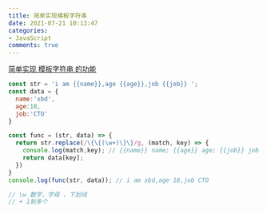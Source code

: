 ```yaml
---
title: 简单实现模板字符串
date: 2021-07-21 10:13:47
categories:
- JavaScript
comments: true
---
```


[简单实现 模板字符串 的功能](https://blog.csdn.net/u011350550/article/details/79596566)

<!-- more --> 

```js
const str = 'i am {{name}},age {{age}},job {{job}} ';
const data = {
  name:'xbd',
  age:18,
  job:'CTO'
}

const func = (str, data) => {
  return str.replace(/\{\{(\w+)\}\}/g, (match, key) => {
    console.log(match,key); // {{name}} name; {{age}} age; {{job}} job
    return data[key];
  })
}
console.log(func(str, data)); // i am xbd,age 18,job CTO 

// \w 数字，字母 ，下划线
// + 1到多个
```

